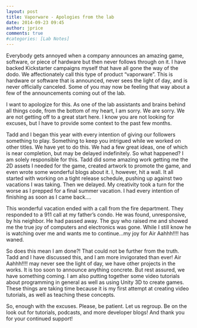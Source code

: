 ```yaml
---
layout: post
title: Vaporware - Apologies from the lab
date: 2014-09-23 09:45
author: jprice
comments: true
#categories: [Lab Notes]
---
```

Everybody gets annoyed when a company announces an amazing game, software, or piece of hardware but then never follows through on it. I have backed Kickstarter campaigns myself that have all gone the way of the dodo. We affectionately call this type of product “vaporware”. This is hardware or software that is announced, never sees the light of day, and is never officially canceled. Some of you may now be feeling that way about a few of the announcements coming out of the lab.

I want to apologize for this. As one of the lab assistants and brains behind all things code, from the bottom of my heart, I am sorry. We are sorry. We are not getting off to a great start here. I know you are not looking for excuses, but I have to provide some context to the past few months.

Tadd and I began this year with every intention of giving our followers something to play. Something to keep you intrigued while we worked on other titles. We have yet to do this. We had a few great ideas, one of which is near completion, but may be delayed indefinitely. So what happened? I am solely responsible for this. Tadd did some amazing work getting me the 2D assets I needed for the game, created artwork to promote the game, and even wrote some wonderful blogs about it. I, however, hit a wall. It all started with working on a tight release schedule, pushing up against two vacations I was taking. Then we delayed. My creativity took a turn for the worse as I prepped for a final summer vacation. I had every intention of finishing as soon as I came back….

This wonderful vacation ended with a call from the fire department. They responded to a 911 call at my father’s condo. He was found, unresponsive, by his neighbor. He had passed away. The guy who raised me and showed me the true joy of computers and electronics was gone. While I still know he is watching over me and wants me to continue...my joy for Air Aahhh!!!! has waned.

So does this mean I am done?! That could not be further from the truth. Tadd and I have discussed this, and I am more invigorated than ever! Air Aahhh!!!! may never see the light of day, we have other projects in the works. It is too soon to announce anything concrete. But rest assured, we have something coming. I am also putting together some video tutorials about programming in general as well as using Unity 3D to create games. These things are taking time because it is my first attempt at creating video tutorials, as well as teaching these concepts.

So, enough with the excuses. Please, be patient. Let us regroup. Be on the look out for tutorials, podcasts, and more developer blogs! And thank you for your continued support!
